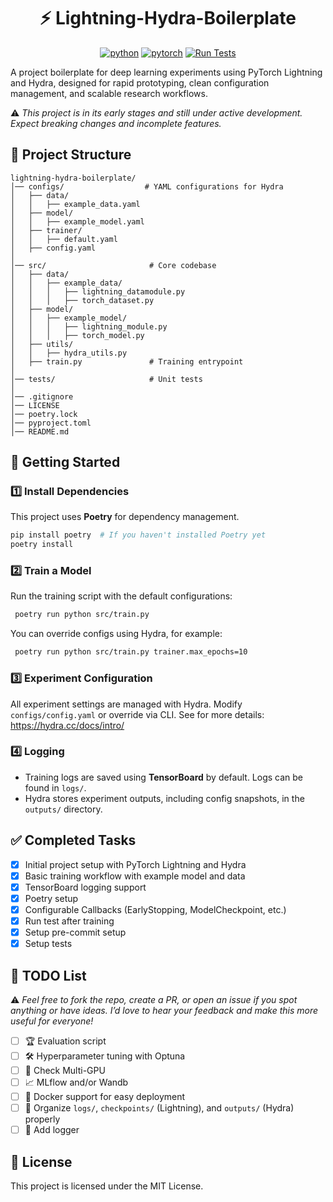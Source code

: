 <div align="center">
<h1> ⚡ Lightning-Hydra-Boilerplate </h1>

[![python](https://img.shields.io/badge/python-3.9%2B-blue)]() [![pytorch](https://img.shields.io/badge/pytorch-2.0%2B-orange)]() [![Run Tests](https://github.com/willyfh/lightning-hydra-boilerplate/actions/workflows/pytest.yml/badge.svg)](https://github.com/willyfh/lightning-hydra-boilerplate/actions/workflows/pytest.yml)

</div>

A project boilerplate for deep learning experiments using PyTorch Lightning and Hydra, designed for rapid prototyping, clean configuration management, and scalable research workflows.

⚠️ _This project is in its early stages and still under active development. Expect breaking changes and incomplete features._

## 📁 Project Structure

```plaintext
lightning-hydra-boilerplate/
│── configs/                  # YAML configurations for Hydra
│   ├── data/
│   │   ├── example_data.yaml
│   ├── model/
│   │   ├── example_model.yaml
│   ├── trainer/
│   │   ├── default.yaml
│   ├── config.yaml
│
│── src/                       # Core codebase
│   ├── data/
│   │   ├── example_data/
│   │   │   ├── lightning_datamodule.py
│   │   │   ├── torch_dataset.py
│   ├── model/
│   │   ├── example_model/
│   │   │   ├── lightning_module.py
│   │   │   ├── torch_model.py
│   ├── utils/
│   │   ├── hydra_utils.py
│   ├── train.py               # Training entrypoint
│
│── tests/                     # Unit tests
│
│── .gitignore
│── LICENSE
│── poetry.lock
│── pyproject.toml
│── README.md
```

## 🚀 Getting Started

### **1️⃣ Install Dependencies**

This project uses **Poetry** for dependency management.

```bash
pip install poetry  # If you haven't installed Poetry yet
poetry install
```

### **2️⃣ Train a Model**

Run the training script with the default configurations:

```bash
 poetry run python src/train.py
```

You can override configs using Hydra, for example:

```bash
 poetry run python src/train.py trainer.max_epochs=10
```

### **3️⃣ Experiment Configuration**

All experiment settings are managed with Hydra.
Modify `configs/config.yaml` or override via CLI. See for more details: https://hydra.cc/docs/intro/

### **4️⃣ Logging**

- Training logs are saved using **TensorBoard** by default. Logs can be found in `logs/`.
- Hydra stores experiment outputs, including config snapshots, in the `outputs/` directory.

## ✅ Completed Tasks

- [x] Initial project setup with PyTorch Lightning and Hydra
- [x] Basic training workflow with example model and data
- [x] TensorBoard logging support
- [x] Poetry setup
- [x] Configurable Callbacks (EarlyStopping, ModelCheckpoint, etc.)
- [x] Run test after training
- [x] Setup pre-commit setup
- [x] Setup tests

## 📝 TODO List

⚠️ _Feel free to fork the repo, create a PR, or open an issue if you spot anything or have ideas. I’d love to hear your feedback and make this more useful for everyone!_

- [ ] 🏆 Evaluation script
- [ ] 🛠 Hyperparameter tuning with Optuna
- [ ] 🚀 Check Multi-GPU
- [ ] 📈 MLflow and/or Wandb
- [ ] 🐳 Docker support for easy deployment
- [ ] 📂 Organize `logs/`, `checkpoints/` (Lightning), and `outputs/` (Hydra) properly
- [ ] 📝 Add logger

## 📜 License

This project is licensed under the MIT License.
